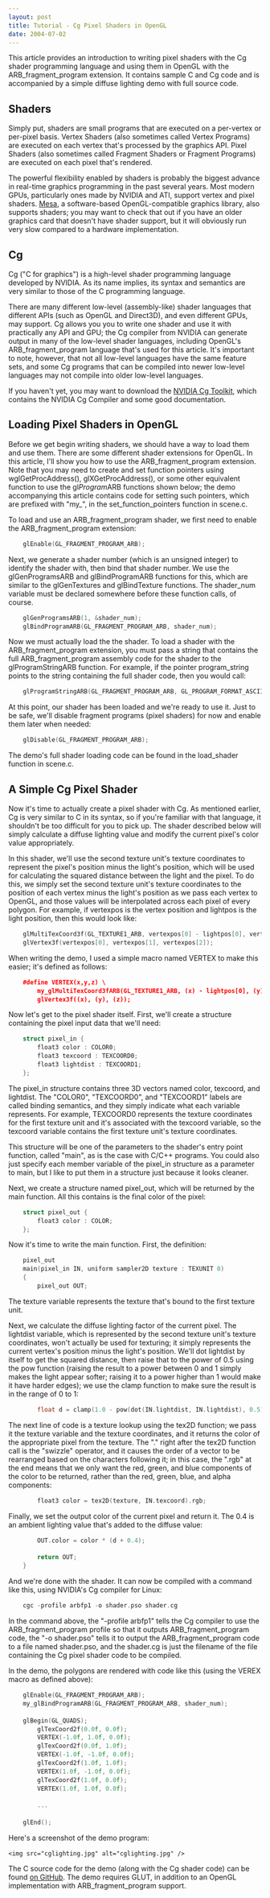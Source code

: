 ```yaml
---
layout: post
title: Tutorial - Cg Pixel Shaders in OpenGL
date: 2004-07-02
---
```


This article provides an introduction to writing pixel shaders with the Cg shader programming language and using them in OpenGL with the ARB_fragment_program extension. It contains sample C and Cg code and is accompanied by a simple diffuse lighting demo with full source code.

## Shaders

Simply put, shaders are small programs that are executed on a per-vertex or per-pixel basis. Vertex Shaders (also sometimes called Vertex Programs) are executed on each vertex that's processed by the graphics API. Pixel Shaders (also sometimes called Fragment Shaders or Fragment Programs) are executed on each pixel that's rendered.

The powerful flexibility enabled by shaders is probably the biggest advance in real-time graphics programming in the past several years. Most modern GPUs, particularly ones made by NVIDIA and ATI, support vertex and pixel shaders. [Mesa](http://www.mesa3d.org/), a software-based OpenGL-compatible graphics library, also supports shaders; you may want to check that out if you have an older graphics card that doesn't have shader support, but it will obviously run very slow compared to a hardware implementation.

## Cg

Cg ("C for graphics") is a high-level shader programming language developed by NVIDIA. As its name implies, its syntax and semantics are very similar to those of the C programming language.

There are many different low-level (assembly-like) shader languages that different APIs (such as OpenGL and Direct3D), and even different GPUs, may support. Cg allows you you to write one shader and use it with practically any API and GPU; the Cg compiler from NVIDIA can generate output in many of the low-level shader languages, including OpenGL's ARB_fragment_program language that's used for this article. It's important to note, however, that not all low-level languages have the same feature sets, and some Cg programs that can be compiled into newer low-level languages may not compile into older low-level languages.

If you haven't yet, you may want to download the [NVIDIA Cg Toolkit](http://developer.nvidia.com/object/cg_toolkit.html), which contains the NVIDIA Cg Compiler and some good documentation.

## Loading Pixel Shaders in OpenGL

Before we get begin writing shaders, we should have a way to load them and use them. There are some different shader extensions for OpenGL. In this article, I'll show you how to use the ARB_fragment_program extension. Note that you may need to create and set function pointers using wglGetProcAddress(), glXGetProcAddress(), or some other equivalent function to use the gl*Program*ARB functions shown below; the demo accompanying this article contains code for setting such pointers, which are prefixed with "my_", in the set_function_pointers function in scene.c.

To load and use an ARB_fragment_program shader, we first need to enable the ARB_fragment_program extension:

```c++
​    glEnable(GL_FRAGMENT_PROGRAM_ARB);
```

Next, we generate a shader number (which is an unsigned integer) to identify the shader with, then bind that shader number. We use the glGenProgramsARB and glBindProgramARB functions for this, which are similar to the glGenTextures and glBindTexture functions. The shader_num variable must be declared somewhere before these function calls, of course.

```c++
​    glGenProgramsARB(1, &shader_num);
    glBindProgramARB(GL_FRAGMENT_PROGRAM_ARB, shader_num);
```

Now we must actually load the the shader. To load a shader with the ARB_fragment_program extension, you must pass a string that contains the full ARB_fragment_program assembly code for the shader to the glProgramStringARB function. For example, if the pointer program_string points to the string containing the full shader code, then you would call:

```c++
​    glProgramStringARB(GL_FRAGMENT_PROGRAM_ARB, GL_PROGRAM_FORMAT_ASCII_ARB, strlen(program_string), program_string);
```

At this point, our shader has been loaded and we're ready to use it. Just to be safe, we'll disable fragment programs (pixel shaders) for now and enable them later when needed:

```c++
​    glDisable(GL_FRAGMENT_PROGRAM_ARB);
```

The demo's full shader loading code can be found in the load_shader function in scene.c.

## A Simple Cg Pixel Shader

Now it's time to actually create a pixel shader with Cg. As mentioned earlier, Cg is very similar to C in its syntax, so if you're familiar with that language, it shouldn't be too difficult for you to pick up. The shader described below will simply calculate a diffuse lighting value and modify the current pixel's color value appropriately.

In this shader, we'll use the second texture unit's texture coordinates to represent the pixel's position minus the light's position, which will be used for calculating the squared distance between the light and the pixel. To do this, we simply set the second texture unit's texture coordinates to the position of each vertex minus the light's position as we pass each vertex to OpenGL, and those values will be interpolated across each pixel of every polygon. For example, if vertexpos is the vertex position and lightpos is the light position, then this would look like:

```c++
​    glMultiTexCoord3f(GL_TEXTURE1_ARB, vertexpos[0] - lightpos[0], vertexpos[1] - lightpos[1], vertexpos[2] - lightpos[2]);
    glVertex3f(vertexpos[0], vertexpos[1], vertexpos[2]);
```

When writing the demo, I used a simple macro named VERTEX to make this easier; it's defined as follows:

```c++
​    #define VERTEX(x,y,z) \
        my_glMultiTexCoord3fARB(GL_TEXTURE1_ARB, (x) - lightpos[0], (y) - lightpos[1], (z) - lightpos[2]); \
        glVertex3f((x), (y), (z));
```

Now let's get to the pixel shader itself. First, we'll create a structure containing the pixel input data that we'll need:

```c++
​    struct pixel_in {
        float3 color : COLOR0;
        float3 texcoord : TEXCOORD0;
        float3 lightdist : TEXCOORD1;
    };
```

The pixel_in structure contains three 3D vectors named color, texcoord, and lightdist. The "COLOR0", "TEXCOORD0", and "TEXCOORD1" labels are called binding semantics, and they simply indicate what each variable represents. For example, TEXCOORD0 represents the texture coordinates for the first texture unit and it's associated with the texcoord variable, so the texcoord variable contains the first texture unit's texture coordinates.

This structure will be one of the parameters to the shader's entry point function, called "main", as is the case with C/C++ programs. You could also just specify each member variable of the pixel_in structure as a parameter to main, but I like to put them in a structure just because it looks cleaner.

Next, we create a structure named pixel_out, which will be returned by the main function. All this contains is the final color of the pixel:

```c++
​    struct pixel_out {
        float3 color : COLOR;
    };
```

Now it's time to write the main function. First, the definition:

```c++
​    pixel_out
    main(pixel_in IN, uniform sampler2D texture : TEXUNIT 0)
    {
        pixel_out OUT;
```

The texture variable represents the texture that's bound to the first texture unit.

Next, we calculate the diffuse lighting factor of the current pixel. The lightdist variable, which is represented by the second texture unit's texture coordinates, won't actually be used for texturing; it simply represents the current vertex's position minus the light's position. We'll dot lightdist by itself to get the squared distance, then raise that to the power of 0.5 using the pow function (raising the result to a power between 0 and 1 simply makes the light appear softer; raising it to a power higher than 1 would make it have harder edges); we use the clamp function to make sure the result is in the range of 0 to 1:

```c++
​        float d = clamp(1.0 - pow(dot(IN.lightdist, IN.lightdist), 0.5), 0.0, 1.0);
```

The next line of code is a texture lookup using the tex2D function; we pass it the texture variable and the texture coordinates, and it returns the color of the appropriate pixel from the texture. The "." right after the tex2D function call is the "swizzle" operator, and it causes the order of a vector to be rearranged based on the characters following it; in this case, the ".rgb" at the end means that we only want the red, green, and blue components of the color to be returned, rather than the red, green, blue, and alpha components:

```c++
​        float3 color = tex2D(texture, IN.texcoord).rgb;
```

Finally, we set the output color of the current pixel and return it. The 0.4 is an ambient lighting value that's added to the diffuse value:

```c++
​        OUT.color = color * (d + 0.4);

        return OUT;
    }
```

And we're done with the shader. It can now be compiled with a command like this, using NVIDIA's Cg compiler for Linux:

```c++
​    cgc -profile arbfp1 -o shader.pso shader.cg
```

In the command above, the "-profile arbfp1" tells the Cg compiler to use the ARB_fragment_program profile so that it outputs ARB_fragment_program code, the "-o shader.pso" tells it to output the ARB_fragment_program code to a file named shader.pso, and the shader.cg is just the filename of the file containing the Cg pixel shader code to be compiled.

In the demo, the polygons are rendered with code like this (using the VEREX macro as defined above):

```c++
​    glEnable(GL_FRAGMENT_PROGRAM_ARB);
    my_glBindProgramARB(GL_FRAGMENT_PROGRAM_ARB, shader_num);

    glBegin(GL_QUADS);
        glTexCoord2f(0.0f, 0.0f);
        VERTEX(-1.0f, 1.0f, 0.0f);
        glTexCoord2f(0.0f, 1.0f);
        VERTEX(-1.0f, -1.0f, 0.0f);
        glTexCoord2f(1.0f, 1.0f);
        VERTEX(1.0f, -1.0f, 0.0f);
        glTexCoord2f(1.0f, 0.0f);
        VERTEX(1.0f, 1.0f, 0.0f);

        ...

    glEnd();
```

Here's a screenshot of the demo program:

    <img src="cglighting.jpg" alt="cglighting.jpg" />

The C source code for the demo (along with the Cg shader code) can be found [on GitHub](https://github.com/joshb/cglighting). The demo requires GLUT, in addition to an OpenGL implementation with ARB_fragment_program support.
